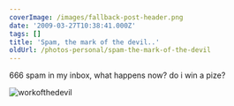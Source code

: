 ```yaml
---
coverImage: /images/fallback-post-header.png
date: '2009-03-27T10:38:41.000Z'
tags: []
title: 'Spam, the mark of the devil..'
oldUrl: /photos-personal/spam-the-mark-of-the-devil
---
```


666 spam in my inbox, what happens now? do i win a pize?

![workofthedevil](/wp-content/uploads/2009/03/workofthedevil.png "workofthedevil")
